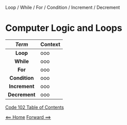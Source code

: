 Loop / While / For / Condition / Increment / Decrement

# Computer Logic and Loops

| ***Term*** | Context | 
|  :----: |  ----  |   
|  **Loop**  | ooo  | 
|  **While**  | ooo  |
|  **For**  | ooo  |
|  **Condition**  | ooo  |
|  **Increment**  | ooo  |
|  **Decrement**  | ooo  |

[Code 102 Table of Contents](CodeFellows_102.md)

[<== Home](README.md) [Forward ==>](career_coaching.md)
